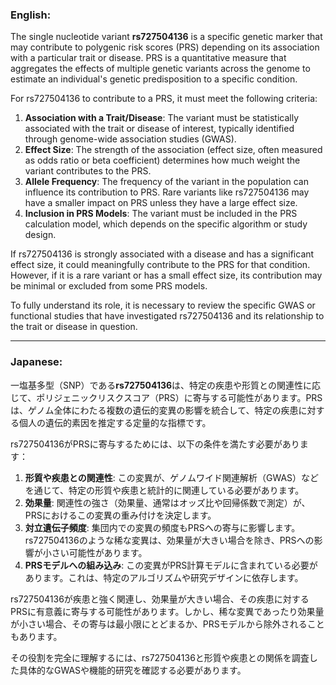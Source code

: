 ### English:
The single nucleotide variant **rs727504136** is a specific genetic marker that may contribute to polygenic risk scores (PRS) depending on its association with a particular trait or disease. PRS is a quantitative measure that aggregates the effects of multiple genetic variants across the genome to estimate an individual's genetic predisposition to a specific condition. 

For rs727504136 to contribute to a PRS, it must meet the following criteria:
1. **Association with a Trait/Disease**: The variant must be statistically associated with the trait or disease of interest, typically identified through genome-wide association studies (GWAS).
2. **Effect Size**: The strength of the association (effect size, often measured as odds ratio or beta coefficient) determines how much weight the variant contributes to the PRS.
3. **Allele Frequency**: The frequency of the variant in the population can influence its contribution to PRS. Rare variants like rs727504136 may have a smaller impact on PRS unless they have a large effect size.
4. **Inclusion in PRS Models**: The variant must be included in the PRS calculation model, which depends on the specific algorithm or study design.

If rs727504136 is strongly associated with a disease and has a significant effect size, it could meaningfully contribute to the PRS for that condition. However, if it is a rare variant or has a small effect size, its contribution may be minimal or excluded from some PRS models.

To fully understand its role, it is necessary to review the specific GWAS or functional studies that have investigated rs727504136 and its relationship to the trait or disease in question.

---

### Japanese:
一塩基多型（SNP）である**rs727504136**は、特定の疾患や形質との関連性に応じて、ポリジェニックリスクスコア（PRS）に寄与する可能性があります。PRSは、ゲノム全体にわたる複数の遺伝的変異の影響を統合して、特定の疾患に対する個人の遺伝的素因を推定する定量的な指標です。

rs727504136がPRSに寄与するためには、以下の条件を満たす必要があります：
1. **形質や疾患との関連性**: この変異が、ゲノムワイド関連解析（GWAS）などを通じて、特定の形質や疾患と統計的に関連している必要があります。
2. **効果量**: 関連性の強さ（効果量、通常はオッズ比や回帰係数で測定）が、PRSにおけるこの変異の重み付けを決定します。
3. **対立遺伝子頻度**: 集団内での変異の頻度もPRSへの寄与に影響します。rs727504136のような稀な変異は、効果量が大きい場合を除き、PRSへの影響が小さい可能性があります。
4. **PRSモデルへの組み込み**: この変異がPRS計算モデルに含まれている必要があります。これは、特定のアルゴリズムや研究デザインに依存します。

rs727504136が疾患と強く関連し、効果量が大きい場合、その疾患に対するPRSに有意義に寄与する可能性があります。しかし、稀な変異であったり効果量が小さい場合、その寄与は最小限にとどまるか、PRSモデルから除外されることもあります。

その役割を完全に理解するには、rs727504136と形質や疾患との関係を調査した具体的なGWASや機能的研究を確認する必要があります。